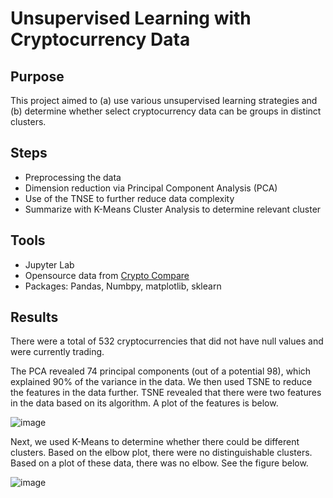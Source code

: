 # Unsupervised Learning with Cryptocurrency Data

## Purpose

This project aimed to (a) use various unsupervised learning strategies and (b) determine whether select cryptocurrency data can be groups in distinct clusters.  

## Steps

* Preprocessing the data
* Dimension reduction via Principal Component Analysis (PCA)
* Use of the TNSE to further reduce data complexity
* Summarize with K-Means Cluster Analysis to determine relevant cluster

## Tools

*  Jupyter Lab
*  Opensource data from [Crypto Compare](https://min-api.cryptocompare.com/data/all/coinlist)
*  Packages: Pandas, Numbpy, matplotlib, sklearn

## Results

There were a total of 532 cryptocurrencies that did not have null values and were currently trading. 

The PCA revealed 74 principal components (out of a potential 98), which explained 90% of the variance in the data. We then used TSNE to reduce the features in the data further. TSNE revealed that there were two features in the data based on its algorithm. A plot of the features is below.   

![image](https://user-images.githubusercontent.com/82011523/140857435-6aeed1c4-a7ff-4923-8dba-de2e3aa1453a.png)

Next, we used K-Means to determine whether there could be different clusters.  Based on the elbow plot, there were no distinguishable clusters.  Based on a plot of these data, there was no elbow. See the figure below.

![image](https://user-images.githubusercontent.com/82011523/140857468-a5ee4539-e68d-4631-9007-4dd62f47ebd3.png) 
